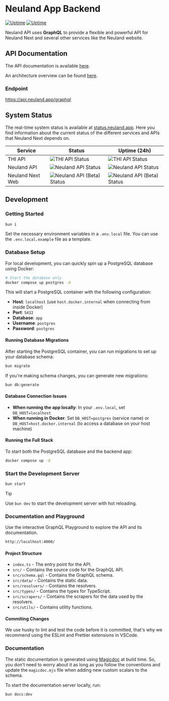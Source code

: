 # Neuland App Backend

[![Uptime](https://status.neuland.app/api/badge/3/uptime/24)](https://status.neuland.app/status/app)
[![Uptime](https://status.neuland.app/api/badge/3/avg-response/24)](https://status.neuland.app/status/app)

Neuland API uses **GraphQL** to provide a flexible and powerful API for Neuland Next and several other services like the Neuland website.

## API Documentation

The API documentation is available [here](https://api.neuland.app/).

An architecture overview can be found [here](https://neuland.app/docs/contribute/architecture).

### Endpoint

<https://api.neuland.app/graphql>

## System Status

The real-time system status is available at [status.neuland.app](https://status.neuland.app/status/app). Here you find information about the current status of the different services and APIs that Neuland Next depends on.

| Service          | Status                                                                                        | Uptime (24h)                                                                                  |
| ---------------- | --------------------------------------------------------------------------------------------- | --------------------------------------------------------------------------------------------- |
| THI API          | ![THI API Status](https://status.neuland.app/api/badge/14/status?upColor=%2331c753)           | ![THI API Status](https://status.neuland.app/api/badge/14/uptime?upColor=%2331c753)           |
| Neuland API      | ![Neuland API Status](https://status.neuland.app/api/badge/3/status?upColor=%2331c753)        | ![Neuland API Status](https://status.neuland.app/api/badge/3/uptime?upColor=%2331c753)        |
| Neuland Next Web | ![Neuland API (Beta) Status](https://status.neuland.app/api/badge/8/status?upColor=%2331c753) | ![Neuland API (Beta) Status](https://status.neuland.app/api/badge/8/uptime?upColor=%2331c753) |

## Development

### Getting Started

```bash
bun i
```

Set the necessary environment variables in a `.env.local` file.
You can use the `.env.local.example` file as a template.

### Database Setup

For local development, you can quickly spin up a PostgreSQL database using Docker:

```bash
# Start the database only
docker compose up postgres -d
```

This will start a PostgreSQL container with the following configuration:

- **Host**: `localhost` (use `host.docker.internal` when connecting from inside Docker)
- **Port**: `5432`
- **Database**: `app`
- **Username**: `postgres`
- **Password**: `postgres`

#### Running Database Migrations

After starting the PostgreSQL container, you can run migrations to set up your database schema:

```bash
bun migrate
```

If you're making schema changes, you can generate new migrations:

```bash
bun db:generate
```

#### Database Connection Issues

- **When running the app locally**: In your `.env.local`, set `DB_HOST=localhost`
- **When running in Docker**: Set `DB_HOST=postgres` (service name) or `DB_HOST=host.docker.internal` (to access a database on your host machine)

#### Running the Full Stack

To start both the PostgreSQL database and the backend app:

```bash
docker compose up -d
```

### Start the Development Server

```bash
bun start
```

> [!TIP]
> Use `bun dev` to start the development server with hot reloading.

### Documentation and Playground

Use the interactive GraphQL Playground to explore the API and its documentation.

```bash
http://localhost:4000/
```

#### Project Structure

- `index.ts` - The entry point for the API.
- `src/` - Contains the source code for the GraphQL API.
- `src/schema.gql` - Contains the GraphQL schema.
- `src/data/` - Contains the static data.
- `src/resolvers/` - Contains the resolvers.
- `src/types/` - Contains the types for TypeScript.
- `src/scrapers/` - Contains the scrapers for the data used by the resolvers.
- `src/utils/` - Contains utility functions.

#### Commiting Changes

We use husky to lint and test the code before it is committed, that's why we recommend using the ESLint and Prettier extensions in VSCode.

### Documentation

The static documentation is generated using [Magicdoc](https://magidoc.js.org/introduction/welcome) at build time.
So, you don't need to worry about it as long as you follow the conventions and update the `magicdoc.mjs` file when adding new custom scalars to the schema.

To start the documentation server locally, run:

```bash
bun docs:dev
```
